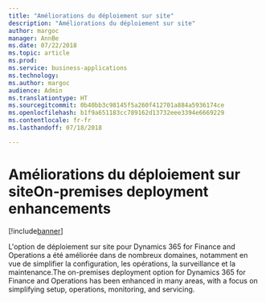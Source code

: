 ```yaml
---
title: "Améliorations du déploiement sur site"
description: "Améliorations du déploiement sur site"
author: margoc
manager: AnnBe
ms.date: 07/22/2018
ms.topic: article
ms.prod: 
ms.service: business-applications
ms.technology: 
ms.author: margoc
audience: Admin
ms.translationtype: HT
ms.sourcegitcommit: 0b40bb3c98145f5a260f412701a884a5936174ce
ms.openlocfilehash: b1f9a651183cc789162d13732eee3394e6669229
ms.contentlocale: fr-fr
ms.lasthandoff: 07/18/2018

---
```

#  <a name="on-premises-deployment-enhancements"></a><span data-ttu-id="59c38-103">Améliorations du déploiement sur site</span><span class="sxs-lookup"><span data-stu-id="59c38-103">On-premises deployment enhancements</span></span>

[!include[banner](../../includes/banner.md)]

<span data-ttu-id="59c38-104">L'option de déploiement sur site pour Dynamics 365 for Finance and Operations a été améliorée dans de nombreux domaines, notamment en vue de simplifier la configuration, les opérations, la surveillance et la maintenance.</span><span class="sxs-lookup"><span data-stu-id="59c38-104">The on-premises deployment option for Dynamics 365 for Finance and Operations has been enhanced in many areas, with a focus on simplifying setup, operations, monitoring, and servicing.</span></span>

